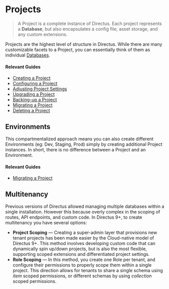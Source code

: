 # Projects

> A Project is a complete instance of Directus. Each project represents a **Database**, but also encapsulates a config
> file, asset storage, and any custom extensions.

Projects are the highest level of structure in Directus. While there are many customizable facets to a Project, you can
essentially think of them as individual [Databases](concepts/databases/).

#### Relevant Guides

- [Creating a Project](/guides/projects/#creating-a-project)
- [Configuring a Project](/guides/projects/#configuring-a-project)
- [Adjusting Project Settings](/guides/projects/#adjusting-project-settings)
- [Upgrading a Project](/guides/projects/#upgrading-a-project)
- [Backing-up a Project](/guides/projects/#backing-up-a-project)
- [Migrating a Project](/guides/projects/#migrating-a-project)
- [Deleting a Project](/guides/projects/#configuring-a-project)

## Environments

This compartmentalized approach means you can also create different Environments (eg: Dev, Staging, Prod) simply by
creating additional Project instances. In short, there is no difference between a Project and an Environment.

#### Relevant Guides

- [Migrating a Project](/guides/projects/#migrating-a-project)

## Multitenancy

Previous versions of Directus allowed managing multiple databases within a single installation. However this because
overly complex in the scoping of routes, API endpoints, and custom code. In Directus 9+, to create multitenancy you have
several options:

- **Project Scoping** — Creating a super-admin layer that provisions new tenant projects has been made easier by the
  Cloud-native model of Directus 9+. This method involves developing custom code that can dynamically spin up/down
  projects, but is also the most flexible, supporting scoped extensions and differentiated project settings.
- **Role Scoping** — In this method, you create one Role per tenant, and configure their permissions to properly scope
  them within a single project. This direction allows for tenants to share a single schema using _item_ scoped
  permissions, or different schemas by using _collection_ scoped permissions.
